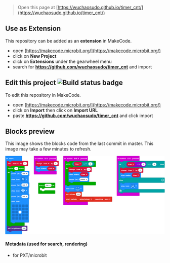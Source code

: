 
> Open this page at [https://wuchaosudo.github.io/timer_cnt/](https://wuchaosudo.github.io/timer_cnt/)

## Use as Extension

This repository can be added as an **extension** in MakeCode.

* open [https://makecode.microbit.org/](https://makecode.microbit.org/)
* click on **New Project**
* click on **Extensions** under the gearwheel menu
* search for **https://github.com/wuchaosudo/timer_cnt** and import

## Edit this project ![Build status badge](https://github.com/wuchaosudo/timer_cnt/workflows/MakeCode/badge.svg)

To edit this repository in MakeCode.

* open [https://makecode.microbit.org/](https://makecode.microbit.org/)
* click on **Import** then click on **Import URL**
* paste **https://github.com/wuchaosudo/timer_cnt** and click import

## Blocks preview

This image shows the blocks code from the last commit in master.
This image may take a few minutes to refresh.

![A rendered view of the blocks](https://github.com/wuchaosudo/timer_cnt/raw/master/.github/makecode/blocks.png)

#### Metadata (used for search, rendering)

* for PXT/microbit
<script src="https://makecode.com/gh-pages-embed.js"></script><script>makeCodeRender("{{ site.makecode.home_url }}", "{{ site.github.owner_name }}/{{ site.github.repository_name }}");</script>
